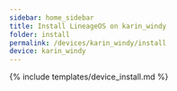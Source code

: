 ```yaml
---
sidebar: home_sidebar
title: Install LineageOS on karin_windy
folder: install
permalink: /devices/karin_windy/install
device: karin_windy
---
```

{% include templates/device_install.md %}
